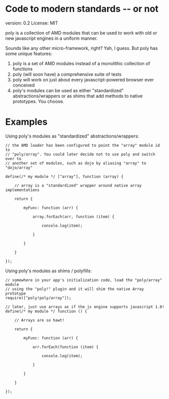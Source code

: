 Code to modern standards -- or not
=========

version: 0.2
License: MIT

poly is a collection of AMD modules that can be used to work with old or new
javascript engines in a uniform manner.

Sounds like any other micro-framework, right?  Yah, I guess.  But poly has some
unique features:

1. poly is a set of AMD modules instead of a monolithic collection of functions
2. poly (will soon have) a comprehensive suite of tests
3. poly will work on just about every javascript-powered browser ever conceived
4. poly's modules can be used as either "standardized" abstractions/wrappers or
as shims that add methods to native prototypes.  You choose.

Examples
==========

Using poly's modules as "standardized" abstractions/wrappers:

	// the AMD loader has been configured to point the "array" module id to
	// "poly/array". You could later decide not to use poly and switch over to
	// another set of modules, such as dojo by aliasing "array" to "dojo/array"

	define(/* my module */ ["array"], function (array) {

		// array is a "standardized" wrapper around native array implementations

		return {

			myFunc: function (arr) {

				array.forEach(arr, function (item) {

					console.log(item);

				}

			}

		}

	});

Using poly's modules as shims / polyfills:

	// somewhere in your app's initialization code, load the "poly/array" module
	// using the "poly!" plugin and it will shim the native Array prototype
	require(["poly!poly/array"]);

	// later, just use arrays as if the js engine supports javascript 1.8!
	define(/* my module */ function () {

		// Arrays are so hawt!

		return {

			myFunc: function (arr) {

				arr.forEach(function (item) {

					console.log(item);

				}

			}

		}

	});
